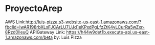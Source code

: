 # ProyectoArep
AWS Link:http://luis-pizza.s3-website-us-east-1.amazonaws.com/?fbclid=IwAR198rbXLxFJCArLU7UJd1eKPxdPgLfzZtK4yLCurRa5wZxr-8Rzd0lIeuQ
APIGateway Link: https://h44w9det1b.execute-api.us-east-1.amazonaws.com/beta
by: Luis Pizza
